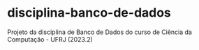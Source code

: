 # disciplina-banco-de-dados
Projeto da disciplina de Banco de Dados do curso de Ciência da Computação - UFRJ (2023.2)

